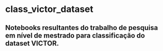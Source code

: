 # class_victor_dataset
## Notebooks resultantes do trabalho de pesquisa em nível de mestrado para classificação do dataset VICTOR.
